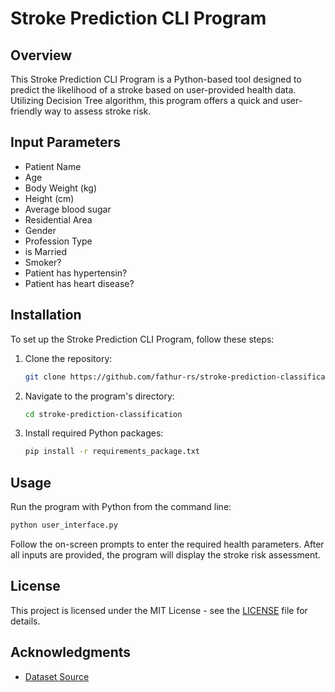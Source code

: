 # Stroke Prediction CLI Program

## Overview
This Stroke Prediction CLI Program is a Python-based tool designed to predict the likelihood of a stroke based on user-provided health data. Utilizing Decision Tree algorithm, this program offers a quick and user-friendly way to assess stroke risk.

## Input Parameters
- Patient Name
- Age
- Body Weight (kg)
- Height (cm)
- Average blood sugar
- Residential Area
- Gender
- Profession Type
- is Married
- Smoker?
- Patient has hypertensin?
- Patient has heart disease?

## Installation
To set up the Stroke Prediction CLI Program, follow these steps:

1. Clone the repository:
   ```bash
   git clone https://github.com/fathur-rs/stroke-prediction-classification.git
   ```
2. Navigate to the program's directory:
   ```bash
   cd stroke-prediction-classification
   ```
3. Install required Python packages:
   ```bash
   pip install -r requirements_package.txt
   ```

## Usage
Run the program with Python from the command line:

```bash
python user_interface.py
```

Follow the on-screen prompts to enter the required health parameters. After all inputs are provided, the program will display the stroke risk assessment.

## License
This project is licensed under the MIT License - see the [LICENSE](LICENSE) file for details.

## Acknowledgments
- [Dataset Source](https://www.kaggle.com/datasets/fedesoriano/stroke-prediction-dataset)

